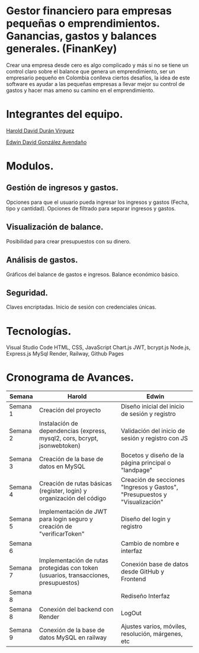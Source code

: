 # Gestor financiero para empresas pequeñas o emprendimientos. Ganancias, gastos y balances generales. (FinanKey)  

Crear una empresa desde cero es algo complicado y más si no se tiene un control claro sobre el balance que genera un emprendimiento, ser un empresario pequeño en Colombia conlleva ciertos desafíos, la idea de este software es ayudar a las pequeñas empresas a llevar mejor su control de gastos y hacer mas ameno su camino en el emprendimiento.

# Integrantes del equipo. 

[Harold David Durán Virguez](https://github.com/Hardur17)

[Edwin David González Avendaño](https://github.com/Edwinahhh)

# Modulos. 

## Gestión de ingresos y gastos. 
Opciones para que el usuario pueda ingresar los ingresos y gastos (Fecha, tipo y cantidad).
Opciones de filtrado para separar ingresos y gastos.

## Visualización de balance. 
Posibilidad para crear presupuestos con su dinero.

## Análisis de gastos. 
Gráficos del balance de gastos e ingresos.
Balance económico básico.

## Seguridad. 
Claves encriptadas.
Inicio de sesión con credenciales únicas.

# Tecnologías. 
Visual Studio Code
HTML, CSS, JavaScript
Chart.js
JWT, bcrypt.js
Node.js, Express.js
MySql
Render, Railway, Github Pages

# Cronograma de Avances. 
   
| Semana   |                                  Harold                                                |                         Edwin                                            |
|----------|----------------------------------------------------------------------------------------|--------------------------------------------------------------------------|
| Semana 1 |                            Creación del proyecto                                       |             Diseño inicial del inicio de sesión y registro               |
| Semana 2 |       Instalación de dependencias (express, mysql2, cors, bcrypt, jsonwebtoken)        |            Validación del inicio de sesión y registro con JS             |
| Semana 3 |                       Creación de la base de datos en MySQL                            |          Bocetos y diseño de la página principal o "landpage"            |
| Semana 4 |         Creación de rutas básicas (register, login) y organización del código          |Creación de secciones "Ingresos y Gastos", "Presupuestos y "Visualización"|
| Semana 5 |          Implementación de JWT para login seguro y creación de "verificarToken"        |                     Diseño del login y registro                          |
| Semana 6 |                                                                                        |                     Cambio de nombre e interfaz                          |
| Semana 7 |Implementación de rutas protegidas con token (usuarios, transacciones, presupuestos)    |            Conexión base de datos desde GitHub y Frontend                |
| Semana 8 |                                                                                        |                           Rediseño Interfaz                              |
| Semana 8 |                      Conexión del backend con Render                                   |                               LogOut                                     |
| Semana 9 |                Conexión de la base de datos MySQL en railway                           |          Ajustes varios, móviles, resolución, márgenes, etc              |



